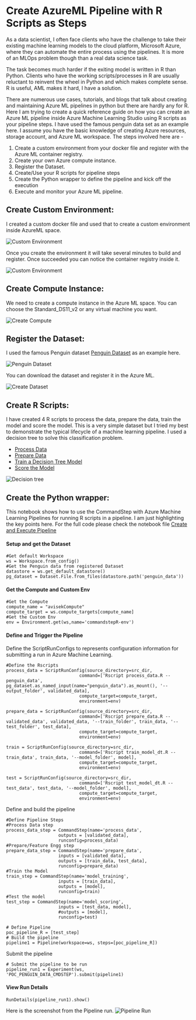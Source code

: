 # Create AzureML Pipeline with R Scripts as Steps
As a data scientist, I often face clients who have the challenge to take their existing machine learning models to the cloud platform, Microsoft Azure, where they can automate the entire process using the pipelines. It is more of an MLOps problem though than a real data science task. 

The task becomes much harder if the exiting model is written in R than Python. Clients who have the working scripts/processes in R are usually reluctant to reinvent the wheel in Python and which makes complete sense. R is useful, AML makes it hard, I have a solution.

There are numerous use cases, tutorials, and blogs that talk about creating and maintaining Azure ML pipelines in python but there are hardly any for R. Here I am trying to create a quick reference guide on how you can create an Azure ML pipeline inside Azure Machine Learning Studio using R scripts as your pipeline steps. 
I have used the famous penguin data set as an example here. I assume you have the basic knowledge of creating Azure resources, storage account, and Azure ML workspace. The steps involved here are - 
1.	Create a custom environment from your docker file and register with the Azure ML container registry.
2.	Create your own Azure compute instance.
3.	Register the Dataset.
4.	Create/Use your R scripts for pipeline steps
5.	Create the Python wrapper to define the pipeline and kick off the execution
6.	Execute and monitor your Azure ML pipeline.

## Create Custom Environment:
I created a custom docker file and used that to create a custom environment inside AzureML space.

![Custom Environment](Images/create_env1.jpg?raw=true)

Once you create the environment it will take several minutes to build and register. Once succeeded you can notice the container registry inside it.

![Custom Environment](Images/create_env2.jpg?raw=true)

 ## Create Compute Instance: 
We need to create a compute instance in the Azure ML space. You can choose the Standard_DS11_v2 or any virtual machine you want.

![Create Compute](Images/create_compute1.jpg?raw=true)

## Register the Dataset:
I used the famous Penguin dataset [Penguin Dataset](https://www.kaggle.com/code/parulpandey/penguin-dataset-the-new-iris/data) as an example here. 

![Penguin Dataset](Images/Penguin.jpg?raw=true)

You can download the dataset and register it in the Azure ML.

![Create Dataset](Images/create_dataset1.jpg?raw=true)


## Create R Scripts: 
I have created 4 R scripts to process the data, prepare the data, train the model and score the model. This is a very simple dataset but I tried my best to demonstrate the typical lifecycle of a machine learning pipeline. I used a decision tree to solve this classification problem.

- [Process Data](RCodes/process_data.R)
- [Prepare Data](RCodes/prepare_data.R)
- [Train a Decision Tree Model](RCodes/train_model_dt.R)
- [Score the Model](RCodes/test_model_dt.R)

![Decision tree](Images/dt_chart.jpg?raw=true)

## Create the Python wrapper:
This notebook shows how to use the CommandStep with Azure Machine Learning Pipelines for running R scripts in a pipeline. I am just highlighting the key points here. For the full code please check the notebook file [Create and Execute Pipeline](commandstep_decision_tree.ipynb)
#### Setup and get the Dataset
```
#Get default Workspace
ws = Workspace.from_config()
#Get the Penguin data from registered Dataset
datastore = ws.get_default_datastore()
pg_dataset = Dataset.File.from_files(datastore.path('penguin_data'))
```
#### Get the Compute and Custom Env
```
#Get the Compute
compute_name = "avisekCompute"
compute_target = ws.compute_targets[compute_name]
#Get the Custom Env
env = Environment.get(ws,name='commandstepR-env')
```
#### Define and Trigger the Pipeline

Define the ScriptRunConfigs to represents configuration information for submitting a run in Azure Machine Learning.
```
#Define the Rscripts
process_data = ScriptRunConfig(source_directory=src_dir,
                            command=['Rscript process_data.R --penguin_data', pg_dataset.as_named_input(name="penguin_data").as_mount(), '--output_folder', validated_data],
                            compute_target=compute_target,
                            environment=env)

prepare_data = ScriptRunConfig(source_directory=src_dir,
                            command=['Rscript prepare_data.R --validated_data', validated_data, '--train_folder', train_data, '--test_folder', test_data],
                            compute_target=compute_target,
                            environment=env)

train = ScriptRunConfig(source_directory=src_dir,
                            command=['Rscript train_model_dt.R --train_data', train_data, '--model_folder', model],
                            compute_target=compute_target,
                            environment=env)

test = ScriptRunConfig(source_directory=src_dir,
                            command=['Rscript test_model_dt.R --test_data', test_data, '--model_folder', model],
                            compute_target=compute_target,
                            environment=env)
```
Define and build the pipeline
```
#Define Pipeline Steps
#Process Data step
process_data_step = CommandStep(name='process_data', 
                    outputs = [validated_data],
                    runconfig=process_data)
#Prepare/Feature Engg step
prepare_data_step = CommandStep(name='prepare_data', 
                    inputs = [validated_data],
                    outputs = [train_data, test_data],
                    runconfig=prepare_data)
#Train the Model
train_step = CommandStep(name='model_training', 
                    inputs = [train_data],
                    outputs = [model],
                    runconfig=train)
#Test the model
test_step = CommandStep(name='model_scoring', 
                    inputs = [test_data, model],
                    #outputs = [model],
                    runconfig=test)
                    
# Define Pipeline
poc_pipeline_R = [test_step]
# Build the pipeline
pipeline1 = Pipeline(workspace=ws, steps=[poc_pipeline_R])
```
Submit the pipeline
```
# Submit the pipeline to be run
pipeline_run1 = Experiment(ws, 'POC_PENGUIN_DATA_CMDSTEP').submit(pipeline1)
```
#### View Run Details
```
RunDetails(pipeline_run1).show()
```
Here is the screenshot from the Pipeline run.
![Pipeline Run](Images/pipeline_run.jpg?raw=true)
